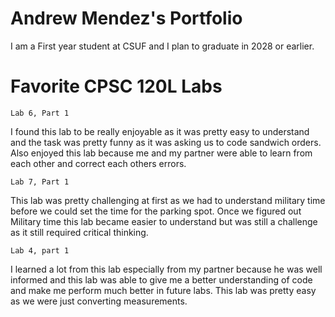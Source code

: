 
# Andrew Mendez's Portfolio

I am a First year student at CSUF and I plan to graduate in 2028 or earlier.

# Favorite CPSC 120L Labs



    Lab 6, Part 1
I found this lab to be really enjoyable as it was pretty easy to understand and the task was pretty funny as it was asking us to code sandwich orders. Also enjoyed this lab because me and my partner were able to learn from each other and correct each others errors.


    Lab 7, Part 1 
This lab was pretty challenging at first as we had to understand military time before we could set the time for the parking spot. Once we figured out Military time this lab became easier to understand but was still a challenge as it still required critical thinking. 


    Lab 4, part 1
I learned a lot from this lab especially from my partner because he was well informed and this lab was able to give me a better understanding of code and make me perform much better in future labs. This lab was pretty easy as we were just converting measurements.
